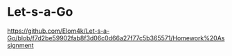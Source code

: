 # Let-s-a-Go
https://github.com/Elom4k/Let-s-a-Go/blob/f7d2be59902fab8f3d06c0d66a27f77c5b365571/Homework%20Assignment
